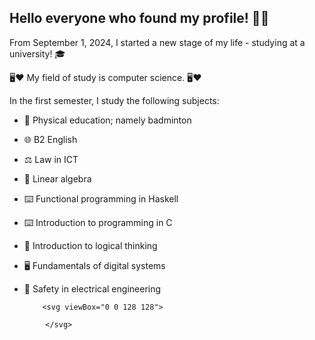 ## Hello everyone who found my profile! 👋😅

From September 1, 2024, I started a new stage of my life - studying at a university! 🎓

🖥️❤️ My field of study is computer science. 🖥️❤️

In the first semester, I study the following subjects:
  - 🏸 Physical education; namely badminton
  - 🌐 B2 English
  - ⚖️ Law in ICT
  - 🧮 Linear algebra
  - ⌨️ Functional programming in Haskell
  - ⌨️ Introduction to programming in C
  - 💭 Introduction to logical thinking
  - 🖥️ Fundamentals of digital systems
  - 🔌 Safety in electrical engineering


            <svg viewBox="0 0 128 128">
            
  <defs>
    <linearGradient id="a" gradientUnits="userSpaceOnUse" x1="39.01" y1="23.27" x2="66.51" y2="23.27" gradientTransform="rotate(.104) scale(1.21905)">
      <stop offset="0" stop-color="#ff318c"></stop>
      <stop offset=".15" stop-color="#fb348c"></stop>
      <stop offset=".28" stop-color="#f03c8c"></stop>
      <stop offset=".42" stop-color="#de4a8c"></stop>
      <stop offset=".54" stop-color="#c45d8b"></stop>
      <stop offset=".67" stop-color="#a2778b"></stop>
      <stop offset=".79" stop-color="#79958a"></stop>
      <stop offset=".91" stop-color="#49b98a"></stop>
      <stop offset="1" stop-color="#21d789"></stop>
    </linearGradient>
    <linearGradient id="b" gradientUnits="userSpaceOnUse" x1="27.99" y1="16.68" x2="13.87" y2="111.42" gradientTransform="rotate(.104) scale(1.21905)">
      <stop offset=".09" stop-color="#21d789"></stop>
      <stop offset=".9" stop-color="#009ae5"></stop>
    </linearGradient>
    <linearGradient id="c" gradientUnits="userSpaceOnUse" x1="92.05" y1="13.4" x2="-4.53" y2="115.4" gradientTransform="rotate(.104) scale(1.21905)">
      <stop offset=".09" stop-color="#21d789"></stop>
      <stop offset=".9" stop-color="#009ae5"></stop>
    </linearGradient>
    <linearGradient id="d" gradientUnits="userSpaceOnUse" x1="62.84" y1="77.02" x2="95.87" y2="81.72" gradientTransform="rotate(.104) scale(1.21905)">
      <stop offset=".09" stop-color="#21d789"></stop>
      <stop offset=".9" stop-color="#009ae5"></stop>
    </linearGradient>
  </defs>
  <path fill="url(#a)" d="M47.555 51.25 50.09 5.484l26.613 14.75Zm0 0"></path>
  <path fill="url(#b)" d="M47.555 51.25 50.09 5.484 16.297 26.781 5.484 91.527Zm0 0"></path>
  <path fill="url(#c)" d="m120.188 40.559-15.06-30.61-28.425 10.285L47.555 51.25 5.485 91.527l37.949 27.621 47.703-43.02Zm0 0"></path>
  <path fill="url(#d)" d="M100.57 72.582v27.988H54.613l20.2 15.63 29.257 6.316 18.446-41.754Zm0 0"></path>
  <path fill="#000" d="M27.43 27.43h73.14v73.14H27.43Zm0 0"></path>
  <path fill="#fff" d="M36.547 86.746h27.43v4.574h-27.43ZM64.063 36.5h6.093v22.418h12.008V64H64.062ZM34.597 50.434v-.075a14.06 14.06 0 0 1 4.156-10.234 14.06 14.06 0 0 1 10.266-4.078 14.282 14.282 0 0 1 10.898 4.266l-3.84 4.476a10.222 10.222 0 0 0-7.086-3.121c-4.656 0-8.008 3.863-8.008 8.605v.086c0 4.743 3.278 8.692 8.008 8.692 3.172 0 5.098-1.219 7.317-3.242l3.8 3.925a14.138 14.138 0 0 1-11.347 4.875 13.94 13.94 0 0 1-10.082-4.09 13.94 13.94 0 0 1-4.082-10.085"></path>

            </svg>
          
